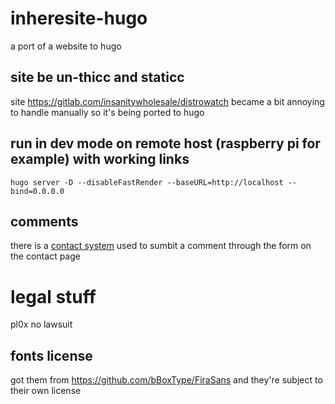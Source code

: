 # inheresite-hugo

a port of a website to hugo

## site be un-thicc and staticc

site https://gitlab.com/insanitywholesale/distrowatch became a bit annoying to handle manually so it's being ported to hugo

## run in dev mode on remote host (raspberry pi for example) with working links
```
hugo server -D --disableFastRender --baseURL=http://localhost --bind=0.0.0.0
```

## comments

there is a [contact system](https://github.com/insanitywholesale/gommenter) used to sumbit a comment through the form on the contact page

# legal stuff

pl0x no lawsuit

## fonts license

got them from https://github.com/bBoxType/FiraSans and they're subject to their own license
